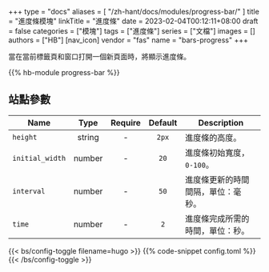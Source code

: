 +++
type = "docs"
aliases = [
  "/zh-hant/docs/modules/progress-bar/"
]
title = "進度條模塊"
linkTitle = "進度條"
date = 2023-02-04T00:12:11+08:00
draft = false
categories = ["模塊"]
tags = ["進度條"]
series = ["文檔"]
images = []
authors = ["HB"]
[nav_icon]
vendor = "fas"
name = "bars-progress"
+++

當在當前標籤頁和窗口打開一個新頁面時，將顯示進度條。

<!--more-->

{{% hb-module progress-bar %}}

## 站點參數

| Name            |  Type  | Require | Default | Description                        |
| --------------- | :----: | :-----: | :-----: | ---------------------------------- |
| `height`        | string |    -    |  `2px`  | 進度條的高度。                     |
| `initial_width` | number |    -    |  `20`   | 進度條初始寬度，`0-100`。          |
| `interval`      | number |    -    |  `50`   | 進度條更新的時間間隔，單位：毫秒。 |
| `time`          | number |    -    |   `2`   | 進度條完成所需的時間，單位：秒。   |

{{< bs/config-toggle filename=hugo >}}
{{% code-snippet config.toml %}}
{{< /bs/config-toggle >}}
